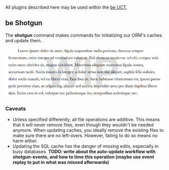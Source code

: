 All plugins described here may be used within the [be UCT](http://byron.github.io/bcore/be/).

## be Shotgun

The **shotgun** command makes commands for initializing our ORM's caches and update them.

![under construction](https://raw.githubusercontent.com/Byron/bcore/master/src/images/wip.png)

### Caveats

* Unless specified differently, all file operations are additive. This means that it will never remove files, even though they wouldn't be needed anymore. When updating caches, you ideally remove the existing files to make sure there are no left-overs. However, failing to do so means no harm either.
* Updating the SQL cache has the danger of missing edits, especially in busy databases. **TODO: write about the auto-update workflow with shotgun-events, and how to time this operation (maybe use event replay to put in what was missed afterwards)**